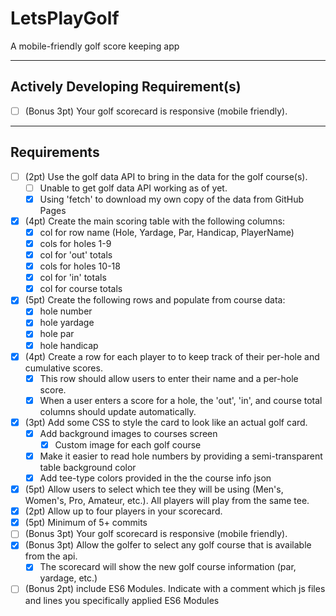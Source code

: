 # LetsPlayGolf
A mobile-friendly golf score keeping app

---
## Actively Developing Requirement(s)
 - [ ] (Bonus 3pt) Your golf scorecard is responsive (mobile friendly).

---
## Requirements
 - [ ] (2pt) Use the golf data API to bring in the data for the golf course(s).
   - [ ] Unable to get golf data API working as of yet.
   - [x] Using 'fetch' to download my own copy of the data from GitHub Pages
 - [x] (4pt) Create the main scoring table with the following columns:
   - [x] col for row name (Hole, Yardage, Par, Handicap, PlayerName)
   - [x] cols for holes 1-9
   - [x] col for 'out' totals
   - [x] cols for holes 10-18
   - [x] col for 'in' totals
   - [x] col for course totals
 - [x] (5pt) Create the following rows and populate from course data:
   - [x] hole number
   - [x] hole yardage
   - [x] hole par
   - [x] hole handicap
 - [x] (4pt) Create a row for each player to to keep track of their per-hole and
cumulative scores.
   - [x] This row should allow users to enter their name and a per-hole score.
   - [x] When a user enters a score for a hole, the 'out', 'in', and course
total columns should update automatically.
 - [x] (3pt) Add some CSS to style the card to look like an actual golf card.
   - [x] Add background images to courses screen
     - [x] Custom image for each golf course
   - [x] Make it easier to read hole numbers by providing a semi-transparent table background color
   - [x] Add tee-type colors provided in the the course info json
 - [x] (5pt) Allow users to select which tee they will be using
(Men's, Women's, Pro, Amateur, etc.). All players will play from the same tee.
 - [x] (2pt) Allow up to four players in your scorecard.
 - [x] (5pt) Minimum of 5+ commits
 - [ ] (Bonus 3pt) Your golf scorecard is responsive (mobile friendly).
 - [x] (Bonus 3pt) Allow the golfer to select any golf course that is available
from the api.
   - [x] The scorecard will show the new golf course information (par, yardage, etc.)
 - [ ] (Bonus 2pt) include ES6 Modules. Indicate with a comment which js files
and lines you specifically applied ES6 Modules
